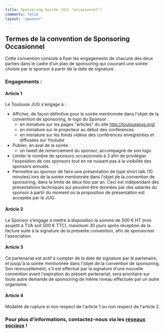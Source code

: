 ```yaml
---
title: Sponsoring Soirée (dit "occasionnel")
comments: false
layout: "sponsor"
---
```


## Termes de la convention de Sponsoring Occasionnel

Cette convention consiste à fixer les engagements de chacune des deux parties
dans le cadre d'un plan de sponsoring qui couvrant une soirée choisie par le sponsor
à partir de la date de signature.

### Engagements :

#### Article 1

Le Toulouse JUG s'engage à :

* Afficher, de façon définitive pour la soirée mentionnée dans l'objet de la convention de sponsoring, le logo du Sponsor :
  * en miniature sur les pages "articles" du site http://toulousejug.org/
  * en miniature sur le projecteur au début des conférences
  * en miniature sur les fonds vidéos des conférences enregistrées et diffusées sur Youtube
* Publier, en aval de la soirée :
  * un tweet de remerciement du sponsor, accompagné de son logo
* Limiter le nombre de sponsors occasionnels à 3 afin de privilégier l'exposition de ces
  sponsors tout en ne nuisant pas à la visibilité des sponsors annuels.
* Permettre au sponsor de faire une présentation de type short talk (10 minutes) lors
  de la soirée mentionnée dans l'objet de la convention de sponsoring, dans la limite de deux fois
  par an. Ceci est indépendant des présentations techniques qui peuvent être données par des salariés
  du sponsor à partir du moment où la proposition de présentation est acceptée par le JUG.

#### Article 2

Le Sponsor s'engage à mettre à disposition la somme de 500 € HT (non asujetti à TVA
soit 500 € TTC), maximum 30 jours après réception de la facture suite à la signature
de la présente convention, afin de sponsoriser l'association.

#### Article 3

Ce partenariat est actif à compter de la date de signature par le partenaire, et
jusqu'à la soirée mentionnée dans l'objet de la convention de sponsoring.  
Son renouvellement, s'il est effectué par la signature d'une nouvelle convention avant
l'expiration du présent partenariat, sera prioritaire sur toute autre demande de
sponsoring de même niveau effectuée par un autre organisme.

#### Article 4

Modalité de rupture si non respect de l'article 1 ou non respect de l'article 2.

### Pour plus d'informations, contactez-nous via les [réseaux sociaux](https://twitter.com/messages/212167328-4893023609) !